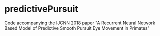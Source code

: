 # predictivePursuit
Code accompanying the IJCNN 2018 paper "A Recurrent Neural Network Based Model of Predictive Smooth Pursuit Eye Movement in Primates"
